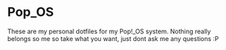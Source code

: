 # Pop_OS
These are my personal dotfiles for my Pop!_OS system. Nothing really belongs so me so take what you want, just dont ask me any questions :P
